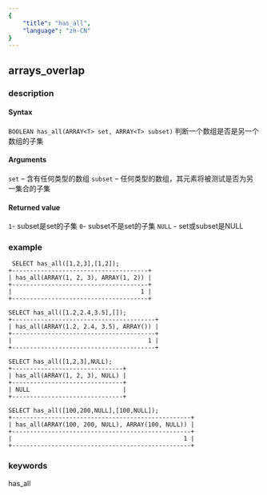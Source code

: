 ```yaml
---
{
    "title": "has_all",
    "language": "zh-CN"
}
---
```


<!-- 
Licensed to the Apache Software Foundation (ASF) under one
or more contributor license agreements.  See the NOTICE file
distributed with this work for additional information
regarding copyright ownership.  The ASF licenses this file
to you under the Apache License, Version 2.0 (the
"License"); you may not use this file except in compliance
with the License.  You may obtain a copy of the License at
  http://www.apache.org/licenses/LICENSE-2.0
Unless required by applicable law or agreed to in writing,
software distributed under the License is distributed on an
"AS IS" BASIS, WITHOUT WARRANTIES OR CONDITIONS OF ANY
KIND, either express or implied.  See the License for the
specific language governing permissions and limitations
under the License.
-->

## arrays_overlap

### description

#### Syntax

`BOOLEAN has_all(ARRAY<T> set, ARRAY<T> subset)`
判断一个数组是否是另一个数组的子集

#### Arguments

`set` – 含有任何类型的数组
`subset` – 任何类型的数组，其元素将被测试是否为另一集合的子集

#### Returned value

`1`- subset是set的子集
`0`- subset不是set的子集
`NULL` - set或subset是NULL


### example

```
 SELECT has_all([1,2,3],[1,2]);
+--------------------------------------+
| has_all(ARRAY(1, 2, 3), ARRAY(1, 2)) |
+--------------------------------------+
|                                    1 |
+--------------------------------------+

SELECT has_all([1.2,2.4,3.5],[]);
+----------------------------------------+
| has_all(ARRAY(1.2, 2.4, 3.5), ARRAY()) |
+----------------------------------------+
|                                      1 |
+----------------------------------------+

SELECT has_all([1,2,3],NULL);
+-------------------------------+
| has_all(ARRAY(1, 2, 3), NULL) |
+-------------------------------+
| NULL                          |
+-------------------------------+

SELECT has_all([100,200,NULL],[100,NULL]);
+--------------------------------------------------+
| has_all(ARRAY(100, 200, NULL), ARRAY(100, NULL)) |
+--------------------------------------------------+
|                                                1 |
+--------------------------------------------------+
```

### keywords

has_all